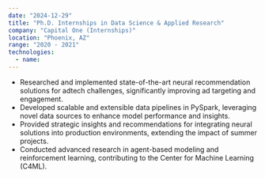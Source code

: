 ```yaml
---
date: "2024-12-29"
title: "Ph.D. Internships in Data Science & Applied Research"
company: "Capital One (Internships)"
location: "Phoenix, AZ"
range: "2020 - 2021"
technologies:
  - name:
---
```


- Researched and implemented state-of-the-art neural recommendation solutions for adtech challenges, significantly improving ad targeting and engagement.
- Developed scalable and extensible data pipelines in PySpark, leveraging novel data sources to enhance model performance and insights.
- Provided strategic insights and recommendations for integrating neural solutions into production environments, extending the impact of summer projects.
- Conducted advanced research in agent-based modeling and reinforcement learning, contributing to the Center for Machine Learning (C4ML).
